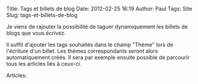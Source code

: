 Title: Tags et billets de blog
Date: 2012-02-25 16:19
Author: Paul
Tags: Site
Slug: tags-et-billets-de-blog

Je viens de rajouter la possibilité de taguer dynamiquement les billets
de blogs que vous écrivez.  

Il suffit d'ajouter les tags souhaités dans le champ "Thème" lors de
l'écriture d'un billet. Les thèmes correspondants seront alors
automatiquement créés. Il sera par exemple ensuite possible de parcourir
tous les articles liés à ceux-ci.

Articles: 

